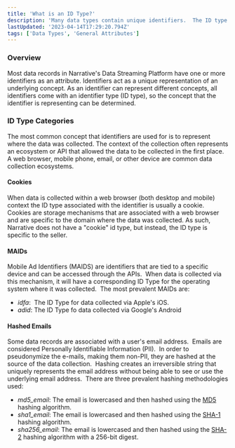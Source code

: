 ```yaml
---
title: 'What is an ID Type?'
description: 'Many data types contain unique identifiers.  The ID type denotes the class of identifier that is present within a record.'
lastUpdated: '2023-04-14T17:29:20.794Z'
tags: ['Data Types', 'General Attributes']
---
```

### Overview

Most data records in Narrative's Data Streaming Platform have one or more identifiers as an attribute. Identifiers act as a unique representation of an underlying concept. As an identifier can represent different concepts, all identifiers come with an identifier type (ID type), so the concept that the identifier is representing can be determined.

### ID Type Categories

The most common concept that identifiers are used for is to represent where the data was collected. The context of the collection often represents an ecosystem or API that allowed the data to be collected in the first place. A web browser, mobile phone, email, or other device are common data collection ecosystems.

#### Cookies

When data is collected within a web browser (both desktop and mobile) context the ID type associated with the identifier is usually a cookie. Cookies are storage mechanisms that are associated with a web browser and are specific to the domain where the data was collected. As such, Narrative does not have a "cookie" id type, but instead, the ID type is specific to the seller.

#### MAIDs

Mobile Ad Identifiers (MAIDS) are identifiers that are tied to a specific device and can be accessed through the APIs.  When data is collected via this mechanism, it will have a corresponding ID Type for the operating system where it was collected.  The most prevalent MAIDs are:

* _idfa_:  The ID Type for data collected via Apple's iOS.
* _adid_: The ID Type fo data collected via Google's Android

#### Hashed Emails

Some data records are associated with a user's email address.  Emails are considered Personally Identifiable Information (PII).  In order to pseudonymize the e-mails, making them non-PII, they are hashed at the source of the data collection.  Hashing creates an irreversible string that uniquely represents the email address without being able to see or use the underlying email address.  There are three prevalent hashing methodologies used:

* _md5\_email_: The email is lowercased and then hashed using the [MD5](https://en.wikipedia.org/wiki/MD5) hashing algorithm.
* _sha1\_email_: The email is lowercased and then hashed using the [SHA-1](https://en.wikipedia.org/wiki/SHA-1) hashing algorithm.
* _sha256\_email_: The email is lowercased and then hashed using the [SHA-2](https://en.wikipedia.org/wiki/SHA-2) hashing algorithm with a 256-bit digest.
